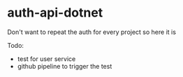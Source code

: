 # auth-api-dotnet

Don't want to repeat the auth for every project so here it is

Todo:
 - test for user service
 - github pipeline to trigger the test